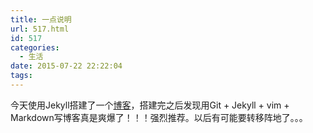 ```yaml
---
title: 一点说明
url: 517.html
id: 517
categories:
  - 生活
date: 2015-07-22 22:22:04
tags:
---
```


今天使用Jekyll搭建了一个[博客](http://www.wangmingkuo.com/)，搭建完之后发现用Git + Jekyll + vim + Markdown写博客真是爽爆了！！！强烈推荐。以后有可能要转移阵地了。。。